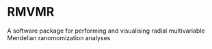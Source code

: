 # RMVMR
 A software package for performing and visualising radial multivariable Mendelian ranomomization analyses
